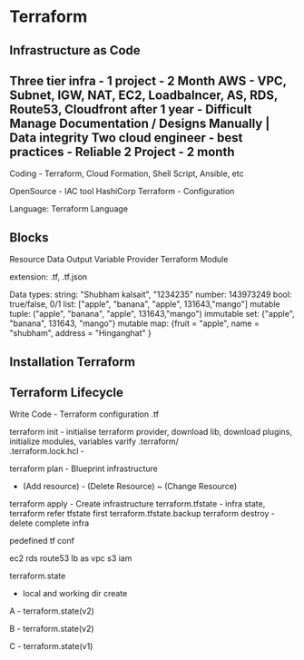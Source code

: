 # Terraform


## Infrastructure as Code 

Three tier infra - 1 project - 2 Month
AWS - VPC, Subnet, IGW, NAT, EC2, Loadbalncer, AS, RDS, Route53, Cloudfront
after 1 year - 
Difficult Manage 
Documentation / Designs
Manually | Data integrity
Two cloud engineer - best practices - Reliable
2 Project - 2 month
-------

Coding - Terraform, Cloud Formation, Shell Script, Ansible, etc

OpenSource - IAC tool
HashiCorp
Terraform - Configuration

Language: Terraform Language

Blocks
-----
Resource
Data
Output
Variable
Provider
Terraform
Module

extension: .tf, .tf.json

Data types:
string: "Shubham kalsait", "1234235"
number: 143973249 
bool: true/false, 0/1
list: ["apple", "banana", "apple", 131643,"mango"] mutable
tuple: ("apple", "banana", "apple", 131643,"mango") immutable
set: {"apple", "banana", 131643, "mango"} mutable
map: {fruit = "apple", name = "shubham", address = "Hinganghat" }


## Installation Terraform


## Terraform Lifecycle

Write Code - Terraform configuration .tf

terraform init - initialise terraform provider, download lib, download plugins, initialize modules, variables varify
.terraform/  
.terraform.lock.hcl - 

terraform plan - Blueprint infrastructure
+ (Add resource) - (Delete Resource) ~ (Change Resource) 

terraform apply - Create infrastructure
terraform.tfstate - infra state, terraform refer tfstate first 
terraform.tfstate.backup
terraform destroy - delete complete infra



pedefined tf conf

ec2
rds
route53
lb
as
vpc
s3
iam

terraform.state 

- local and working dir create 


A - terraform.state(v2)

B - terraform.state(v2)

C - terraform.state(v1)

